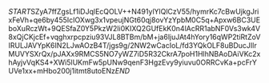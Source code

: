 $START$SZyA7ffZgsLf1iDJqlEcQOLV++N491ylYlQlCzV55/hymrKc7cBwUjkgJrixFeVh+qe6by455IcIOXwg3x1vpeujNGt60qj8ovYzYpbM0C5q+Apxw6BC3UEboXuRczWt+9QESfaZ0Y5PkzW2li0KIXQ2GUfEkK0n4lAcRR1abNF0Vs3wk4V8xQjCKjcEf+vqghxrpcpziu93VJL8BTBm/bM+ja6ljuJAt4hYory16qWP2tiRtZoVIRULJAVYpK6IN2LJwAOzB4T/jgs9g/2NW2wCacIoL/fd3YQkOLF8uBDucJIlrMUVYSXrQx/pJAXx9RMCS5NO7yWZ7iD5R32CkrA7poH1HlhNBAoDAiVKc2xhAyjvVqKS4+XWi5lUKmFw5pUNw9qenF3HgzEvy9yiuvu0ORRCvKa+pcFrYUVe1xx+mHbo200j1itmt8utoENz$END$
